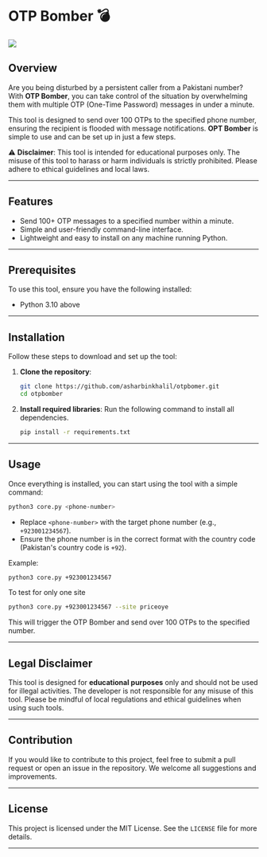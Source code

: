 # OTP Bomber 💣
![](https://files.catbox.moe/vkstnk.jpeg)

## Overview

Are you being disturbed by a persistent caller from a Pakistani number? With **OTP Bomber**, you can take control of the situation by overwhelming them with multiple OTP (One-Time Password) messages in under a minute.

This tool is designed to send over 100 OTPs to the specified phone number, ensuring the recipient is flooded with message notifications. **OPT Bomber** is simple to use and can be set up in just a few steps.

⚠️ **Disclaimer**: This tool is intended for educational purposes only. The misuse of this tool to harass or harm individuals is strictly prohibited. Please adhere to ethical guidelines and local laws.

---

## Features

- Send 100+ OTP messages to a specified number within a minute.
- Simple and user-friendly command-line interface.
- Lightweight and easy to install on any machine running Python.

---

## Prerequisites

To use this tool, ensure you have the following installed:

- Python 3.10 above

---

## Installation

Follow these steps to download and set up the tool:

1. **Clone the repository**:
   ```bash
   git clone https://github.com/asharbinkhalil/otpbomer.git
   cd otpbomber
   ```

2. **Install required libraries**:
   Run the following command to install all dependencies.
   ```bash
   pip install -r requirements.txt
   ```

---

## Usage

Once everything is installed, you can start using the tool with a simple command:

```bash
python3 core.py <phone-number>
```

- Replace `<phone-number>` with the target phone number (e.g., `+923001234567`).
- Ensure the phone number is in the correct format with the country code (Pakistan's country code is `+92`).

Example:
```bash
python3 core.py +923001234567
```
To test for only one site

```bash
python3 core.py +923001234567 --site priceoye
```

This will trigger the OTP Bomber and send over 100 OTPs to the specified number.

---

## Legal Disclaimer

This tool is designed for **educational purposes** only and should not be used for illegal activities. The developer is not responsible for any misuse of this tool. Please be mindful of local regulations and ethical guidelines when using such tools.

---

## Contribution

If you would like to contribute to this project, feel free to submit a pull request or open an issue in the repository. We welcome all suggestions and improvements.

---

## License

This project is licensed under the MIT License. See the `LICENSE` file for more details.

---
